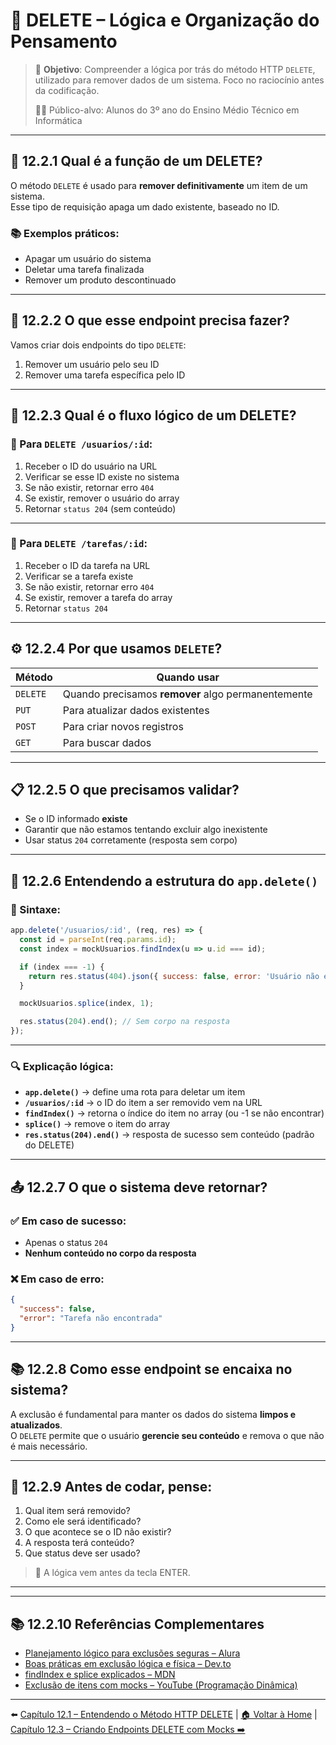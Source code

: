 # 🧠 DELETE – Lógica e Organização do Pensamento

> 🎯 **Objetivo**: Compreender a lógica por trás do método HTTP `DELETE`, utilizado para remover dados de um sistema. Foco no raciocínio antes da codificação.
>
> 👨‍🎓 Público-alvo: Alunos do 3º ano do Ensino Médio Técnico em Informática

---

## 🧩 12.2.1 Qual é a função de um DELETE?

O método `DELETE` é usado para **remover definitivamente** um item de um sistema.  
Esse tipo de requisição apaga um dado existente, baseado no ID.

### 📚 Exemplos práticos:
- Apagar um usuário do sistema
- Deletar uma tarefa finalizada
- Remover um produto descontinuado

---

## 🧠 12.2.2 O que esse endpoint precisa fazer?

Vamos criar dois endpoints do tipo `DELETE`:
1. Remover um usuário pelo seu ID
2. Remover uma tarefa específica pelo ID

---

## 🔁 12.2.3 Qual é o fluxo lógico de um DELETE?

### 📝 Para `DELETE /usuarios/:id`:

1. Receber o ID do usuário na URL
2. Verificar se esse ID existe no sistema
3. Se não existir, retornar erro `404`
4. Se existir, remover o usuário do array
5. Retornar `status 204` (sem conteúdo)

---

### 📝 Para `DELETE /tarefas/:id`:

1. Receber o ID da tarefa na URL
2. Verificar se a tarefa existe
3. Se não existir, retornar erro `404`
4. Se existir, remover a tarefa do array
5. Retornar `status 204`

---

## ⚙️ 12.2.4 Por que usamos `DELETE`?

| Método   | Quando usar                          |
|----------|--------------------------------------|
| `DELETE` | Quando precisamos **remover** algo permanentemente |
| `PUT`    | Para atualizar dados existentes      |
| `POST`   | Para criar novos registros           |
| `GET`    | Para buscar dados                    |

---

## 📋 12.2.5 O que precisamos validar?

- Se o ID informado **existe**
- Garantir que não estamos tentando excluir algo inexistente
- Usar status `204` corretamente (resposta sem corpo)

---

## 🧠 12.2.6 Entendendo a estrutura do `app.delete()`

### 📌 Sintaxe:

```js
app.delete('/usuarios/:id', (req, res) => {
  const id = parseInt(req.params.id);
  const index = mockUsuarios.findIndex(u => u.id === id);

  if (index === -1) {
    return res.status(404).json({ success: false, error: 'Usuário não encontrado' });
  }

  mockUsuarios.splice(index, 1);

  res.status(204).end(); // Sem corpo na resposta
});
```

---

### 🔍 Explicação lógica:

- **`app.delete()`** → define uma rota para deletar um item
- **`/usuarios/:id`** → o ID do item a ser removido vem na URL
- **`findIndex()`** → retorna o índice do item no array (ou -1 se não encontrar)
- **`splice()`** → remove o item do array
- **`res.status(204).end()`** → resposta de sucesso sem conteúdo (padrão do DELETE)

---

## 📤 12.2.7 O que o sistema deve retornar?

### ✅ Em caso de sucesso:

- Apenas o status `204`  
- **Nenhum conteúdo no corpo da resposta**

### ❌ Em caso de erro:

```json
{
  "success": false,
  "error": "Tarefa não encontrada"
}
```

---

## 📚 12.2.8 Como esse endpoint se encaixa no sistema?

A exclusão é fundamental para manter os dados do sistema **limpos e atualizados**.  
O `DELETE` permite que o usuário **gerencie seu conteúdo** e remova o que não é mais necessário.

---

## 📝 12.2.9 Antes de codar, pense:

1. Qual item será removido?
2. Como ele será identificado?
3. O que acontece se o ID não existir?
4. A resposta terá conteúdo?
5. Que status deve ser usado?

> 🧠 A lógica vem antes da tecla ENTER.

---

---

## 📚 12.2.10 Referências Complementares

- [Planejamento lógico para exclusões seguras – Alura](https://cursos.alura.com.br/forum/topico-planejamento-para-deletes-125121)
- [Boas práticas em exclusão lógica e física – Dev.to](https://dev.to/andrebnassi/remocao-fisica-vs-remocao-logica-em-apis-rest-47pp)
- [findIndex e splice explicados – MDN](https://developer.mozilla.org/pt-BR/docs/Web/JavaScript/Reference/Global_Objects/Array/splice)
- [Exclusão de itens com mocks – YouTube (Programação Dinâmica)](https://www.youtube.com/watch?v=LUvUBqurjD4)

---

⬅️ [Capítulo 12.1 – Entendendo o Método HTTP DELETE](<Capítulo 12.1 – Entendendo o Método HTTP DELETE.md>) | [🏠 Voltar à Home](../<../README.md>) | [Capítulo 12.3 – Criando Endpoints DELETE com Mocks ➡️](<Capítulo 12.3 – Criando Endpoints DELETE com Mocks.md>)
